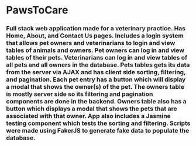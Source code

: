 # PawsToCare
### Full stack web application made for a veterinary practice. Has Home, About, and Contact Us pages. Includes a login system that allows pet owners and veterinarians to login and view tables of animals and owners. Pet owners can log in and view tables of their pets. Veterinarians can log in and view tables of all pets and all owners in the database. Pets tables gets its data from the server via AJAX and has client side sorting, filtering, and pagination. Each pet entry has a button which will display a modal that shows the owner(s) of the pet. The owners table is mostly server side so its filtering and pagination components are done in the backend. Owners table also has a button which displays a modal that shows the pets that are associated with that owner. App also includes a Jasmine testing component which tests the sorting and filtering. Scripts were made using FakerJS to generate fake data to populate the database. 
